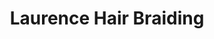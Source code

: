 ---
title: "Laurence Hair Braiding"
url: /silver-spring/laurence-hair-braiding/
shop: hairdresser
---
